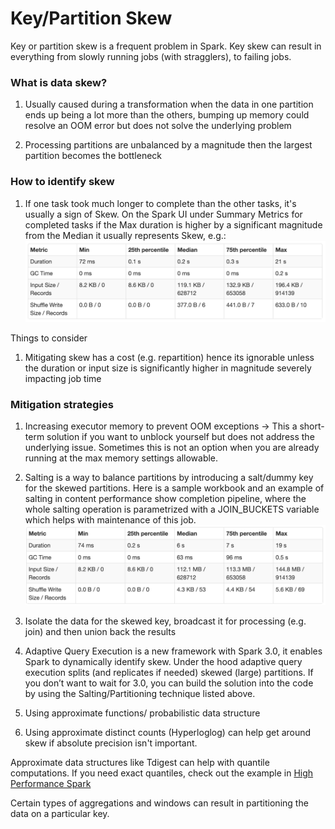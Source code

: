 # Key/Partition Skew

Key or partition skew is a frequent problem in Spark. Key skew can result in everything from slowly running jobs (with stragglers), to failing jobs.


### What is data skew?

1. Usually caused during a transformation when the data in one partition ends up being a lot more than the others, bumping up memory could resolve an OOM error but does not solve the underlying problem

1. Processing partitions are unbalanced by a magnitude then the largest partition becomes the bottleneck


### How to identify skew

1. If one task took much longer to complete than the other tasks, it's usually a sign of Skew. On the Spark UI under Summary Metrics for completed tasks if the Max duration is higher by a significant magnitude from the Median it usually represents Skew, e.g.:
![Key-Skew-Spark-UI](../imgs/spark-skewed.png)

Things to consider

1. Mitigating skew has a cost (e.g. repartition) hence its ignorable unless the duration or input size is significantly higher in magnitude severely impacting job time


### Mitigation strategies

1. Increasing executor memory to prevent OOM exceptions -> This a short-term solution if you want to unblock yourself but does not address the underlying issue. Sometimes this is not an option when you are already running at the max memory settings allowable. 

1. Salting is a way to balance partitions by introducing a salt/dummy key for the skewed partitions. Here is a sample workbook and an example of salting in content performance show completion pipeline, where the whole salting operation is parametrized with a JOIN_BUCKETS variable which helps with maintenance of this job.
![Spark-Salted-UI](../imgs/spark-salted.png)

1. Isolate the data for the skewed key, broadcast it for processing (e.g. join) and then union back the results

1. Adaptive Query Execution is a new framework with Spark 3.0, it enables Spark to dynamically identify skew. Under the hood adaptive query execution splits (and replicates if needed) skewed (large) partitions. If you don’t want to wait for 3.0, you can build the solution into the code by using the Salting/Partitioning technique listed above.

1. Using approximate functions/ probabilistic data structure

1. Using approximate distinct counts (Hyperloglog) can help get around skew if absolute precision isn't important.


Approximate data structures like Tdigest can help with quantile computations.
If you need exact quantiles, check out the example in [High Performance Spark](https://amzn.to/3cmdRw9)


Certain types of aggregations and windows can result in partitioning the data on a particular key.
